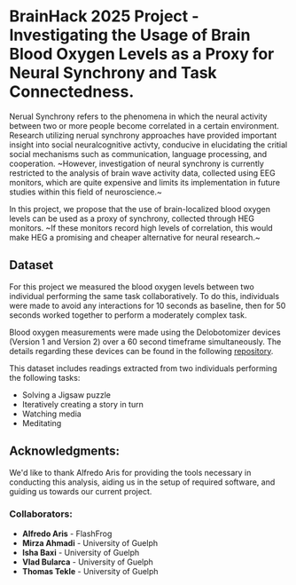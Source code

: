 # BrainHack 2025 Project - Investigating the Usage of Brain Blood Oxygen Levels as a Proxy for Neural Synchrony and Task Connectedness.

Nerual Synchrony refers to the phenomena in which the neural activity between two or more people become correlated in a certain environment. Research utilizing nerual synchrony approaches have provided important insight into social neuralcognitive activty, conducive in elucidating the critial social mechanisms such as communication, language processing, and cooperation. ~However, investigation of neural synchrony is currently restricted to the analysis of brain wave activity data, collected using EEG monitors, which are quite expensive and limits its implementation in future studies within this field of neuroscience.~

In this project, we propose that the use of brain-localized blood oxygen levels can be used as a proxy of synchrony, collected through HEG monitors. ~If these monitors record high levels of correlation, this would make HEG a promising and cheaper alternative for neural research.~

## Dataset 
For this project we measured the blood oxygen levels between two individual performing the same task collaboratively. To do this, individuals were made to avoid any interactions for 10 seconds as baseline, then for 50 seconds worked together to perform a moderately complex task.

Blood oxygen measurements were made using the Delobotomizer devices (Version 1 and Version 2) over a 60 second timeframe simultaneously. The details regarding these devices can be found in the following [repository](https://github.com/joshbrew/HEG_ESP32_Delobotomizer/tree/main).

This dataset includes readings extracted from two individuals performing the following tasks:
- Solving a Jigsaw puzzle
- Iteratively creating a story in turn
- Watching media
- Meditating

## Acknowledgments:

We'd like to thank Alfredo Aris for providing the tools necessary in conducting this analysis, aiding us in the setup of required software, and guiding us towards our current project.

### Collaborators:
- **Alfredo Aris** - FlashFrog
- **Mirza Ahmadi** - University of Guelph
- **Isha Baxi** - University of Guelph
- **Vlad Bularca** - University of Guelph
- **Thomas Tekle** - University of Guelph

